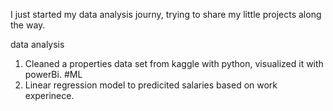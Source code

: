 I just started my data analysis journy, trying to share my little projects along the way.

data analysis

1. Cleaned a properties data set from kaggle with python, visualized it with powerBi.
#ML
1. Linear regression model to predicited salaries based on work experinece.
